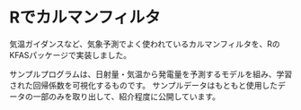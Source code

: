# Rでカルマンフィルタ
気温ガイダンスなど、気象予測でよく使われているカルマンフィルタを、RのKFASパッケージで実装しました。

サンプルプログラムは、日射量・気温から発電量を予測するモデルを組み、学習された回帰係数を可視化するものです。
サンプルデータはもともと使用したデータの一部のみを取り出して、紹介程度に公開しています。
